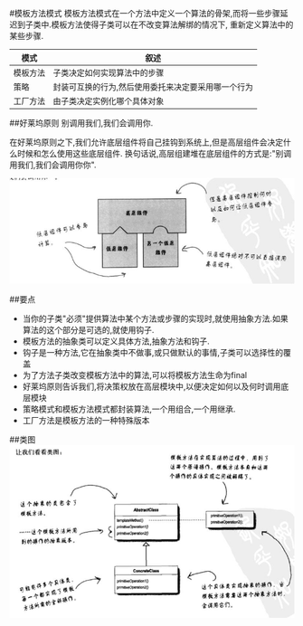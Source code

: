 #模板方法模式
模板方法模式在一个方法中定义一个算法的骨架,而将一些步骤延迟到子类中.模板方法使得子类可以在不改变算法解绑的情况下,
重新定义算法中的某些步骤.

模式|叙述
---|---
模板方法|子类决定如何实现算法中的步骤
策略|封装可互换的行为,然后使用委托来决定要采用哪一个行为
工厂方法|由子类决定实例化哪个具体对象

##好莱坞原则
别调用我们,我们会调用你.

在好莱坞原则之下,我们允许底层组件将自己挂钩到系统上,但是高层组件会决定什么时候和怎么使用这些底层组件.
换句话说,高层组建堆在底层组件的方式是:"别调用我们,我们会调用你你".

![Class Graph](/code/src/main/java/com/siyehua/chapter8/chapter8_002.jpg)


##要点
 * 当你的子类"必须"提供算法中某个方法或步骤的实现时,就使用抽象方法.如果算法的这个部分是可选的,就使用钩子.
 * 模板方法的抽象类可以定义具体方法,抽象方法和钩子.
 * 钩子是一种方法,它在抽象类中不做事,或只做默认的事情,子类可以选择性的覆盖
 * 为了方法子类改变模板方法中的算法,可以将模板方法生命为final
 * 好莱坞原则告诉我们,将决策权放在高层模块中,以便决定如何以及何时调用底层模块
 * 策略模式和模板方法模式都封装算法,一个用组合,一个用继承.
 * 工厂方法是模板方法的一种特殊版本

##类图
![Class Graph](/code/src/main/java/com/siyehua/chapter8/chapter8_001.jpg)
